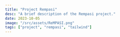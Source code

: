 ```yaml
---
title: "Project Rempasi"
desc: "A brief description of the Rempasi project."
date: 2023-10-05
image: "/src/assets/ReMPASI.png"
tags: ["project", "rempasi", "tailwind"]
---
```

